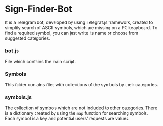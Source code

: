 # Sign-Finder-Bot
It is a Telegram bot, developed by using Telegraf.js framework, created to simplify search of ASCII-symbols, which are missing on a PC keayboard.
To find a required symbol, you can just write its name or choose from suggested categories.

### bot.js 
File which contains the main script.

### Symbols
This folder contains files with collections of the symbols by their categories.

### symbols.js
The collection of symbols which are not included to other categories. There is a dictionary created by using the ```map``` function for searching symbols.
Each symbol is a key and potential users' requests are values.

